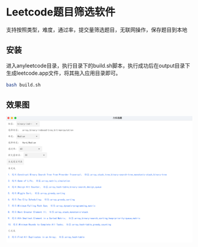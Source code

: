 # Leetcode题目筛选软件
支持按照类型，难度，通过率，提交量筛选题目，无联网操作，保存题目到本地

## 安装
进入anyleetcode目录，执行目录下的build.sh脚本，执行成功后在output目录下生成leetcode.app文件，将其拖入应用目录即可。
```bash
bash build.sh
```

## 效果图
![效果图](static/img.png)